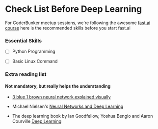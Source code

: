 # Check List Before Deep Learning

For CoderBunker meetup sessions, we're following the awesome [fast.ai course](course.fast.ai) here is the recommended skills before you start fast.ai

### Essential Skills

* [ ] Python Programming

* [ ] Basic Linux Command

### Extra reading list

#### Not mandatory, but really helps the understanding 

* [3 blue 1 brown neural network explained visually](https://www.youtube.com/playlist?list=PLZHQObOWTQDNU6R1_67000Dx_ZCJB-3pi)

* Michael Nielsen's [Neural Networks and Deep Learning](http://neuralnetworksanddeeplearning.com/index.html)

* The deep learning book by Ian Goodfellow, Yoshua Bengio and Aaron Courville [Deep Learning](http://www.deeplearningbook.org/front_matter.pdf)